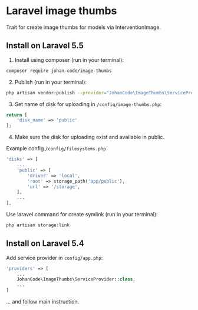# Laravel image thumbs

Trait for create image thumbs for models via InterventionImage.


## Install on Laravel 5.5

1) Install using composer (run in your terminal):

```bash
composer require johan-code/image-thumbs
```

2) Publish (run in your terminal):

```bash
php artisan vendor:publish --provider="JohanCode\ImageThumbs\ServiceProvider"
```

3) Set name of disk for uploading in `/config/image-thumbs.php`:
 ```php
 return [
     'disk_name' => 'public'
 ];
 ```
 
4) Make sure the disk for uploading exist and available in public.

Example config `/config/filesystems.php`
```php
'disks' => [
    ...
    'public' => [
        'driver' => 'local',
        'root' => storage_path('app/public'),
        'url' => '/storage',
    ],
    ...
],
```

Use laravel command for create symlink (run in your terminal):
```bash
php artisan storage:link
```


## Install on Laravel 5.4

Add service provider in `config/app.php`:

```php
'providers' => [
    ...
    JohanCode\ImageThumbs\ServiceProvider::class,
    ...
]
```
... and follow main instruction.